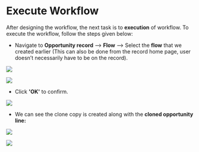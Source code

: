 # Execute Workflow

After designing the workflow, the next task is to **execution** of workflow. To execute the workflow, follow the steps given below:

* Navigate to **Opportunity record** --> **Flow** --> Select the **flow** that we created earlier (This can also be done from the record home page, user doesn’t necessarily have to be on the record).

![](../../../../.gitbook/assets/Flow\_1.png)

![](../../../../.gitbook/assets/Flow\_2.png)

* Click **'OK'** to confirm.

![](../../../../.gitbook/assets/Flow\_3.png)

* We can see the clone copy is created along with the **cloned opportunity line:**

![](<../../../../.gitbook/assets/Flow\_4 (2).png>)

![](<../../../../.gitbook/assets/Flow\_5 (2).png>)
